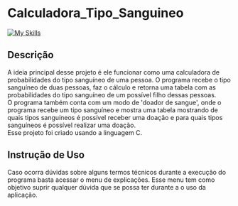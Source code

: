 # Calculadora_Tipo_Sanguineo

[![My Skills](https://skillicons.dev/icons?i=c)](https://skillicons.dev)

## Descrição
A ideia principal desse projeto é ele funcionar como uma calculadora de probabilidades do tipo sanguíneo de uma pessoa. O programa recebe o tipo sanguíneo de duas pessoas, faz o cálculo e retorna uma tabela com as probabilidades do tipo sanguíneo de um possível filho dessas pessoas. <br>
O programa também conta com um modo de 'doador de sangue', onde o programa recebe um tipo sanguíneo e mostra uma tabela mostrando de quais tipos sanguíneos é possível receber uma doação e para quais tipos sanguíneos é possível realizar uma doação. <br>
Esse projeto foi criado usando a linguagem C. 

## Instrução de Uso
Caso ocorra dúvidas sobre alguns termos técnicos durante a execução do programa basta acessar o menu de explicações. Esse menu tem como objetivo suprir qualquer dúvida que se possa ter durante a o uso da aplicação.
